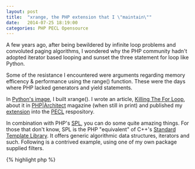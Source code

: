 ```yaml
---
layout: post
title:  "xrange, the PHP extension that I \"maintain\""
date:   2014-07-25 18:19:00
categories: PHP PECL Opensource
---
```


A few years ago, after being bewildered by infinite loop problems and convoluted paging algorithms, I wondered why the PHP community hadn't adopted iterator based looping and sunset the three statement for loop like Python.

Some of the resistance I encountered were arguments regarding memory efficency & performance using the range() function. These were the days where PHP lacked generators and yield statements.

In [Python's image](https://docs.python.org/2/library/functions.html#xrange), I built xrange(). I wrote an article, [Killing The For Loop](http://www.phpdeveloper.org/news/9481), about it in [PHP\|Architect](http://www.phparch.com/) magazine (when still in print) and published my [extension](http://pecl.php.net/package/xrange) into the [PECL](http://pecl.php.net/) respository.

In combination with PHP's [SPL](http://php.net/manual/en/book.spl.php), you can do some quite amazing things. For those that don't know, SPL is the PHP "equivalent" of C++'s [Standard Template Library](http://en.wikipedia.org/wiki/Standard_Template_Library). It offers generic algorithmic data structures, iterators and such. Following is a contrived example, using one of my own package supplied filters.

{% highlight php %}
<?php
assert(extension_loaded('xrange'));

// display all odd numbers 1 .. 20
print_r(array_values(
	iterator_to_array(
		new OddFilterIterator(xrange(1, 20))
	)
));
{% endhighlight %}

The real power comes from chaining slicing, appending and filtering iterators together. Creating large batch sets of numbers together without any memory overhead.

Last I heard, it's still a standard package in the [SUSE Linux](https://www.suse.com/) repositories. You can still use it, include the source I published in the article, or adopt the modern generator syntax... which I'm unsure works with SPL natively.
